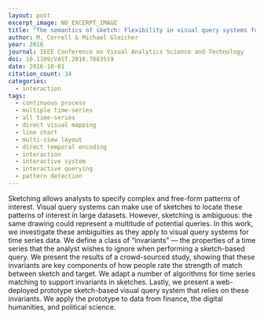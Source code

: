 ```yaml
---
layout: post
excerpt_image: NO_EXCERPT_IMAGE
title: "The semantics of sketch: Flexibility in visual query systems for time series data"
author: M. Correll & Michael Gleicher
year: 2016
journal: IEEE Conference on Visual Analytics Science and Technology
doi: 10.1109/VAST.2016.7883519
date: 2016-10-01
citation_count: 34
categories:
  - interaction
tags:
  - continuous process
  - multiple time-series
  - all time-series
  - direct visual mapping
  - line chart
  - multi-view layout
  - direct temporal encoding
  - interaction
  - interactive system
  - interactive querying
  - pattern detection
---
```

Sketching allows analysts to specify complex and free-form patterns of interest. Visual query systems can make use of sketches to locate these patterns of interest in large datasets. However, sketching is ambiguous: the same drawing could represent a multitude of potential queries. In this work, we investigate these ambiguities as they apply to visual query systems for time series data. We define a class of “invariants” — the properties of a time series that the analyst wishes to ignore when performing a sketch-based query. We present the results of a crowd-sourced study, showing that these invariants are key components of how people rate the strength of match between sketch and target. We adapt a number of algorithms for time series matching to support invariants in sketches. Lastly, we present a web-deployed prototype sketch-based visual query system that relies on these invariants. We apply the prototype to data from finance, the digital humanities, and political science.
